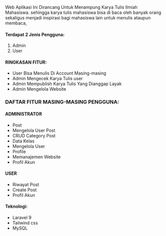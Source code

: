 Web Aplikasi Ini Dirancang Untuk Menampung Karya Tulis Ilmiah Mahasiswa.
sehingga karya tulis mahasiswa bisa di baca oleh banyak orang sekaligus menjadi inspirasi bagi mahasiswa lain untuk menulis ataupun membaca,

#### Terdapat 2 Jenis Pengguna:

1. Admin
2. User

#### **RINGKASAN FITUR:**

- User Bisa Menulis Di Account Masing-masing
- Admin Mengecek Karya Tulis user
- Admin Mempublish Karya Tulis Yang Dianggap Layak
- Admin Mengelola Website

### **DAFTAR FITUR MASING-MASING PENGGUNA:**

#### ADMINISTRATOR

- Post
- Mengelola User Post
- CRUD Category Post
- Data Kelas
- Mengelola User
- Profile
- Memanajemen Website
- Profil Akun

#### USER

- Riwayat Post
- Create Post
- Profil Akun

#### Teknologi:

- Laravel 9
- Tailwind css
- MySQL
